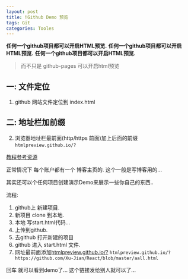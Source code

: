 ```yaml
---
layout: post
title: ‼️Github Demo 预览
tags: Git
categories: Tooles
---
```




**任何一个github项目都可以开启HTML预览.**
**任何一个github项目都可以开启HTML预览.**
**任何一个github项目都可以开启HTML预览.**
> 而不只是 github-pages 可以开启html预览


## 一: 文件定位
1. github 网站文件定位到 index.html

## 二: 地址栏加前缀
2. 浏览器地址栏最前面(http/https 前面)加上后面的前缀`htmlpreview.github.io/?`












[教程参考资源][1]


正常情况下 每个账户都有一个 博客主页的.
这个一般是写博客用的...

其实还可以个任何项目创建演示Demo来展示一些你自己的东西.. 


流程: 

1. github上 新建项目.
2. 新项目 clone 到本地.
3. 本地 写start.html代码...
4. 上传到github.
5. 去github 打开新建的项目
6. github 进入 start.html 文件. 
7. 网址最前面添加[htmlpreview.github.io/?][2]
`htmlpreview.github.io/?https://github.com/Xu-Jian/React/blob/master/aall.html`


回车 就可以看到demo了... 这个链接发给别人就可以了...







[1]:	https://segmentfault.com/a/1190000005153433
[2]:	http://htmlpreview.github.io/?